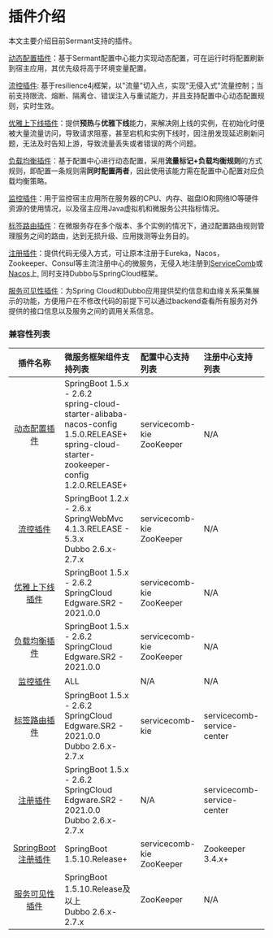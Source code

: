 # 插件介绍

本文主要介绍目前Sermant支持的插件。

[动态配置插件](./dynamic-config.md)：基于Sermant配置中心能力实现动态配置，可在运行时将配置刷新到宿主应用，其优先级将高于环境变量配置。

[流控插件](./flowcontrol.md): 基于resilience4j框架，以"流量"切入点，实现"无侵入式"流量控制；当前支持限流、熔断、隔离仓、错误注入与重试能力，并且支持配置中心动态配置规则，实时生效。

[优雅上下线插件](./graceful.md)：提供**预热**与**优雅下线**能力，来解决刚上线的实例，在初始化时便被大量流量访问，导致请求阻塞，甚至宕机和实例下线时，因注册发现延迟刷新问题，无法及时告知上游，导致流量丢失或者错误的两个问题。

[负载均衡插件](./loadbalancer.md)：基于配置中心进行动态配置，采用**流量标记+负载均衡规则**的方式规则，即配置一条规则需**同时配置两者**，因此使用该能力需在配置中心配置对应负载均衡策略。

[监控插件](./monitor.md)：用于监控宿主应用所在服务器的CPU、内存、磁盘IO和网络IO等硬件资源的使用情况，以及宿主应用Java虚拟机和微服务公共指标情况。

[标签路由插件](./router.md)：在微服务存在多个版本、多个实例的情况下，通过配置路由规则管理服务之间的路由，达到无损升级、应用拨测等业务目的。

[注册插件](./registry/README.md)：提供代码无侵入方式，可让原本注册于Eureka，Nacos，Zookeeper、Consul等主流注册中心的微服务，无侵入地注册到[ServiceComb](https://github.com/apache/servicecomb-service-center)或[Nacos](https://nacos.io/)上, 同时支持Dubbo与SpringCloud框架。

[服务可见性插件](./visibility.md)：为Spring Cloud和Dubbo应用提供契约信息和血缘关系采集展示的功能，方便用户在不修改代码的前提下可以通过backend查看所有服务对外提供的接口信息以及服务之间的调用关系信息。

### 兼容性列表

|插件名称|微服务框架组件支持列表|配置中心支持列表|注册中心支持列表|
|:-:|:-----|:--|:--|
|[动态配置插件](./dynamic-config.md)|SpringBoot 1.5.x - 2.6.2<br>spring-cloud-starter-alibaba-nacos-config 1.5.0.RELEASE+<br>spring-cloud-starter-zookeeper-config 1.2.0.RELEASE+|servicecomb-kie<br/>ZooKeeper|N/A|
|[流控插件](./flowcontrol.md)|SpringBoot 1.2.x - 2.6.x <br> SpringWebMvc 4.1.3.RELEASE - 5.3.x<br>Dubbo 2.6.x-2.7.x|servicecomb-kie<br>ZooKeeper|N/A|
|[优雅上下线插件](./graceful.md)|SpringBoot 1.5.x - 2.6.2 <br/> SpringCloud Edgware.SR2 - 2021.0.0|servicecomb-kie<br/>ZooKeeper|N/A|该功能基于SpringCloud默认负载均衡实现，若实现自定义负载均衡，该能力将失效|
|[负载均衡插件](./loadbalancer.md)|SpringBoot 1.5.x - 2.6.2 <br/> SpringCloud Edgware.SR2 - 2021.0.0|servicecomb-kie<br/>ZooKeeper|N/A|
|[监控插件](./monitor.md)|ALL|N/A|N/A|
|[标签路由插件](./router.md)|SpringBoot 1.5.x - 2.6.2 <br/>SpringCloud Edgware.SR2 - 2021.0.0<br/>Dubbo 2.6.x-2.7.x|servicecomb-kie|servicecomb-service-center|不支持异步调用<br>不支持混合框架（Dubbo调SpringCloud或者SpringCloud调Dubbo）做路由|
|[注册插件](./registry/README.md)|SpringBoot 1.5.x - 2.6.2 <br> SpringCloud Edgware.SR2 - 2021.0.0<br>Dubbo 2.6.x-2.7.x|N/A|servicecomb-service-center|
|[SpringBoot 注册插件](./registry/springboot-registry.md)|SpringBoot 1.5.10.Release+|servicecomb-kie<br/>ZooKeeper|Zookeeper 3.4.x+|
|[服务可见性插件](./visibility.md)|SpringBoot 1.5.10.Release及以上<br>Dubbo 2.6.x-2.7.x|ZooKeeper|N/A|